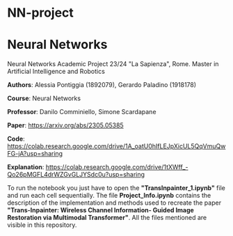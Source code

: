 # NN-project

# Neural Networks

Neural Networks Academic Project 23/24 "La Sapienza", Rome. 
Master in Artificial Intelligence and Robotics

**Authors**: Alessia Pontiggia (1892079), Gerardo Paladino (1918178)

**Course**: Neural Networks

**Professor**: Danilo Comminiello, Simone Scardapane

**Paper**: https://arxiv.org/abs/2305.05385

**Code**: https://colab.research.google.com/drive/1A_oatU0hIfLEJpXicUL5QqVmuQwFG-jA?usp=sharing

**Explanation**: https://colab.research.google.com/drive/1tXWff_-Qo26pMGFL4drWZGvGLJYSdc0u?usp=sharing

To run the notebook you just have to open the **"TransInpainter_1.ipynb"** file and run each cell sequentially.
The file **Project_Info.ipynb** contains the description of the implementation and methods used to recreate the paper **"Trans-Inpainter: Wireless Channel Information-
Guided Image Restoration via Multimodal Transformer"**.
All the files mentioned are visible in this repository.

